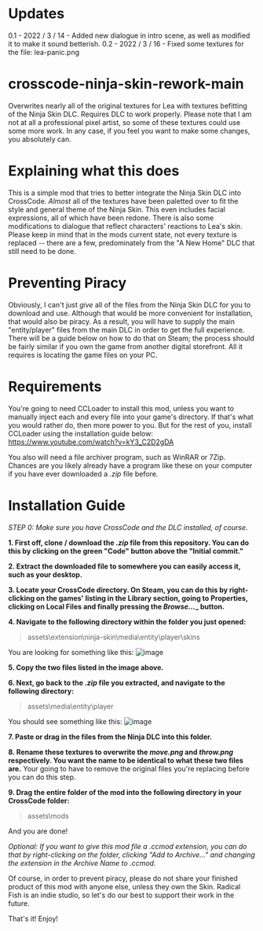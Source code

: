 # Updates

0.1 - 2022 / 3 / 14 - Added new dialogue in intro scene, as well as modified it to make it sound betterish.
0.2 - 2022 / 3 / 16 - Fixed some textures for the file: lea-panic.png


# crosscode-ninja-skin-rework-main
Overwrites nearly all of the original textures for Lea with textures befitting of the Ninja Skin DLC. Requires DLC to work properly.
Please note that I am not at all a professional pixel artist, so some of these textures could use some more work. In any case, if you feel you want to make some changes, you absolutely can.

# Explaining what this does #
This is a simple mod that tries to better integrate the Ninja Skin DLC into CrossCode. _Almost_ all of the textures have been paletted over to fit the style and general theme of the Ninja Skin. This even includes facial expressions, all of which have been redone. There is also some modifications to dialogue that reflect characters' reactions to Lea's skin.
Please keep in mind that in the mods current state, not every texture is replaced -- there are a few, predominately from the "A New Home" DLC that still need to be done.

# Preventing Piracy #
Obviously, I can't just _give_ all of the files from the Ninja Skin DLC for you to download and use. Although that would be more convenient for installation, that would also be piracy. As a result, you will have to supply the main "entity/player" files from the main DLC in order to get the full experience. There will be a guide below on how to do that on Steam; the process should be fairly similar if you own the game from another digital storefront. All it requires is locating the game files on your PC.

# Requirements #
You're going to need CCLoader to install this mod, unless you want to manually inject each and every file into your game's directory. If that's what you would rather do, then more power to you. But for the rest of you, install CCLoader using the installation guide below:
https://www.youtube.com/watch?v=kY3_C2D2gDA

You also will need a file archiver program, such as WinRAR or 7Zip. Chances are you likely already have a program like these on your computer if you have ever downloaded a _.zip_ file before.

# Installation Guide #

_STEP 0: Make sure you have CrossCode and the DLC installed, of course._

**1. First off, clone / download the _.zip_ file from this repository. You can do this by clicking on the green "Code" button above the "Initial commit."**

**2. Extract the downloaded file to somewhere you can easily access it, such as your desktop.**

**3. Locate your CrossCode directory. On Steam, you can do this by right-clicking on the games' listing in the Library section, going to Properties, clicking on Local Files and finally pressing the _Browse...__ button.**

**4. Navigate to the following directory within the folder you just opened:**
> assets\extension\ninja-skin\media\entity\player\skins

You are looking for something like this:
![image](https://user-images.githubusercontent.com/100042637/156285809-c2ad4437-7690-40f8-a94d-48081256fb60.png)

**5. Copy the two files listed in the image above.**

**6. Next, go back to the _.zip_ file you extracted, and navigate to the following directory:**
> assets\media\entity\player

You should see something like this:
![image](https://user-images.githubusercontent.com/100042637/156286268-0c46e25c-605b-42a3-8a57-feec829e8a42.png)

**7. Paste or drag in the files from the Ninja DLC into this folder.**

**8. Rename these textures to overwrite the _move.png_ and _throw.png_ respectively. You want the name to be identical to what these two files are.**
Your going to have to remove the original files you're replacing before you can do this step.

**9. Drag the entire folder of the mod into the following directory in your CrossCode folder:** 
> assets\mods

And you are done!

_Optional: If you want to give this mod file a .ccmod extension, you can do that by right-clicking on the folder, clicking "Add to Archive..." and changing the extension in the Archive Name to .ccmod._

Of course, in order to prevent piracy, please do not share your finished product of this mod with anyone else, unless they own the Skin. Radical Fish is an indie studio, so let's do our best to support their work in the future.

That's it! Enjoy!
